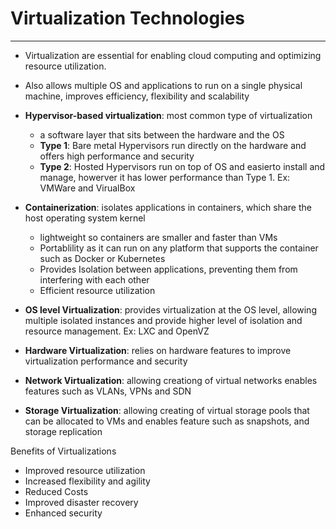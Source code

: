 # Virtualization Technologies
---

* Virtualization are essential for enabling cloud computing and optimizing resource utilization. 
* Also allows multiple OS and applications to run on a single physical machine, improves efficiency, flexibility and scalability

* **Hypervisor-based virtualization**: most common type of virtualization
    * a software layer that sits between the hardware and the OS
    * **Type 1**: Bare metal Hypervisors run directly on the hardware and offers high performance and security
    * **Type 2**: Hosted Hypervisors run on top of OS and easierto install and manage, howerver it has lower performance than Type 1. Ex: VMWare and VirualBox

* **Containerization**: isolates applications in containers, which share the host operating system kernel
    * lightweight so containers are smaller and faster than VMs
    * Portablility as it can run on any platform that supports the container such as Docker or Kubernetes
    * Provides Isolation between applications, preventing them from interfering with each other
    * Efficient resource utilization

* **OS level Virtualization**: provides virtualization at the OS level, allowing multiple isolated instances and provide higher level of isolation and resource management. Ex: LXC and OpenVZ

* **Hardware Virtualization**: relies on hardware features to improve virtualization performance and security

* **Network Virtualization**: allowing creationg of virtual networks enables features such as VLANs, VPNs and SDN 

* **Storage Virtualization**: allowing creating of virtual storage pools that can be allocated to VMs and enables feature such as snapshots, and storage replication

Benefits of Virtualizations
* Improved resource utilization
* Increased flexibility and agility
* Reduced Costs
* Improved disaster recovery
* Enhanced security